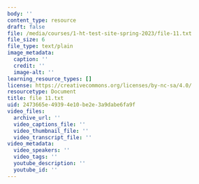 ```yaml
---
body: ''
content_type: resource
draft: false
file: /media/courses/1-ht-test-site-spring-2023/file-11.txt
file_size: 6
file_type: text/plain
image_metadata:
  caption: ''
  credit: ''
  image-alt: ''
learning_resource_types: []
license: https://creativecommons.org/licenses/by-nc-sa/4.0/
resourcetype: Document
title: file 11.txt
uid: 2473665e-4939-4e10-be2e-3a9dabe6fa9f
video_files:
  archive_url: ''
  video_captions_file: ''
  video_thumbnail_file: ''
  video_transcript_file: ''
video_metadata:
  video_speakers: ''
  video_tags: ''
  youtube_description: ''
  youtube_id: ''
---
```

